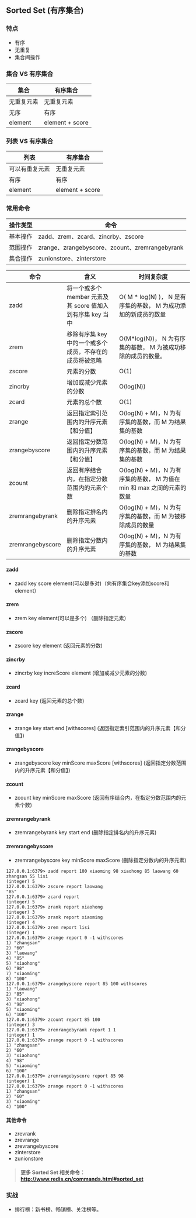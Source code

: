 ## Sorted Set (有序集合)

### 特点
* 有序
* 无重复
* 集合间操作

### 集合 VS 有序集合
集合|有序集合
-|-
无重复元素|无重复元素
无序|有序
element|element + score

### 列表 VS 有序集合
列表| 有序集合
-|-
可以有重复元素|无重复元素
有序|有序
element|element + score

### 常用命令

操作类型|命令
-|-
基本操作|zadd、zrem、zcard、zincrby、zscore
范围操作|zrange、zrangebyscore、zcount、zremrangebyrank
集合操作|zunionstore、zinterstore

命令|含义|时间复杂度
-|-|-
zadd|将一个或多个 member 元素及其 score 值加入到有序集 key 当中|O( M * log(N) )， N 是有序集的基数， M 为成功添加的新成员的数量
zrem|移除有序集 key 中的一个或多个成员，不存在的成员将被忽略|O(M*log(N))， N 为有序集的基数， M 为被成功移除的成员的数量。
zscore|元素的分数|O(1)
zincrby|增加或减少元素的分数|O(log(N))
zcard|元素的总个数|O(1)
zrange|返回指定索引范围内的升序元素【和分值】|O(log(N) + M)，N 为有序集的基数，而 M 为结果集的基数
zrangebyscore|返回指定分数范围内的升序元素【和分值】|O(log(N) + M)，N 为有序集的基数，而 M 为结果集的基数
zcount|返回有序结合内，在指定分数范围内的元素个数|O(log(N) + M)，N 为有序集的基数， M 为值在 min 和 max 之间的元素的数量
zremrangebyrank|删除指定排名内的升序元素|O(log(N) + M)，N 为有序集的基数，而 M 为被移除成员的数量
zremrangebyscore|删除指定分数内的升序元素|O(log(N) + M)，N 为有序集的基数， M 为结果集的基数

#### zadd
* zadd key score element(可以是多对)（向有序集合key添加score和element）

#### zrem
* zrem key element(可以是多个) （删除指定元素）

#### zscore
* zscore key element (返回元素的分数)

#### zincrby
* zincrby key increScore element (增加或减少元素的分数)

#### zcard
* zcard key (返回元素的总个数)

#### zrange 
* zrange key start end [withscores] (返回指定索引范围内的升序元素【和分值】)

#### zrangebyscore
* zrangebyscore key minScore maxScore [withscores] (返回指定分数范围内的升序元素【和分值】)

#### zcount
* zcount key minScore maxScore (返回有序结合内，在指定分数范围内的元素个数)

#### zremrangebyrank
* zremrangebyrank key start end (删除指定排名内的升序元素)

#### zremrangebyscore
* zremrangebyscore key minScore maxScore (删除指定分数内的升序元素)

```
127.0.0.1:6379> zadd report 100 xiaoming 98 xiaohong 85 laowang 60 zhangsan 55 lisi
(integer) 5
127.0.0.1:6379> zscore report laowang
"85"
127.0.0.1:6379> zcard report
(integer) 5
127.0.0.1:6379> zrank report xiaohong
(integer) 3
127.0.0.1:6379> zrank report xiaoming
(integer) 4
127.0.0.1:6379> zrem report lisi
(integer) 1
127.0.0.1:6379> zrange report 0 -1 withscores
1) "zhangsan"
2) "60"
3) "laowang"
4) "85"
5) "xiaohong"
6) "98"
7) "xiaoming"
8) "100"
127.0.0.1:6379> zrangebyscore report 85 100 withscores
1) "laowang"
2) "85"
3) "xiaohong"
4) "98"
5) "xiaoming"
6) "100"
127.0.0.1:6379> zcount report 85 100
(integer) 3
127.0.0.1:6379> zremrangebyrank report 1 1
(integer) 1
127.0.0.1:6379> zrange report 0 -1 withscores
1) "zhangsan"
2) "60"
3) "xiaohong"
4) "98"
5) "xiaoming"
6) "100"
127.0.0.1:6379> zremrangebyscore report 85 98
(integer) 1
127.0.0.1:6379> zrange report 0 -1 withscores
1) "zhangsan"
2) "60"
3) "xiaoming"
4) "100"
```
#### 其他命令
* zrevrank
* zrevrange
* zrevrangebyscore
* zinterstore
* zunionstore

> #### 更多 Sorted Set 相关命令：http://www.redis.cn/commands.html#sorted_set

### 实战
* 排行榜：新书榜、畅销榜、关注榜等。

